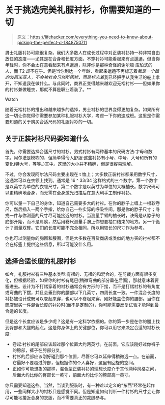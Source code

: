 # 关于挑选完美礼服衬衫，你需要知道的一切

> 原文：<https://lifehacker.com/everything-you-need-to-know-about-picking-the-perfect-d-1848750711>

男士礼服衬衫可能很复杂。我们大多数人在成长过程中对正装衬衫持一种非常自由放任的态度——尤其是在合身和长度方面。不穿衬衫可能看起来有点邋遢，但当你年轻时，你不会太在意看起来有点邋遢，除非你是那种奇怪的谢尔顿·库珀式的人，而 T2 却不在乎。但是当你到达一个年龄，看起来邋遢不再标志着*我是一个酷的波西米亚人，不会被社会习俗所困扰，而是标志着*我已经把手从我生活的舵上拿开，不知道我在做什么。与此同时，商界正变得越来越欢迎无褶衬衫——但如果你的衬衫兼做睡衣，那就不算是职业着装了。** 

Watch

随着无褶衬衫的推出和越来越多的选择，男士衬衫的世界变得更加复杂。如果所有这一切让你觉得你需要参加某种礼服衬衫大学，考虑一下你的速成班。这里是你需要知道的关于购买合适尺码的礼服衬衫的一切。

## 关于正装衬衫尺码要知道什么

首先，你需要选择合适尺寸的衬衫。男式衬衫有两种基本的尺码方法:字母和数字。阿尔法是模糊的，但简单得令人舒服:这些衬衫有小号、中号、大号和所有的变化(特大号，等等。)其中。这里的大小并不精确，但是很容易理解。

不过，你会发现阿尔法尺码主要出现在 t 恤上；大多数正装衬衫都采用数字尺寸，这通常可以在衣领上找到。通常是 16 ^ 33/34 这样格式的三个数字。第一个数字是以英寸为单位的衣领尺寸，第二个数字是以英寸为单位的大概袖长。数字尺码可以更精确地合身，而无需在全身激光扫描后在意大利手工制作衬衫。

你可以量一下自己的身体，知道自己需要多大的衬衫。在你的脖子上缠上一根软卷尺，然后插入一两个手指，给你自己一些实际的呼吸空间。那是你的脖子尺寸；寻找一件与你测量的尺寸尽可能接近的衬衫。当测量手臂的袖长时，诀窍是从脖子的底部开始，而不是肩膀，然后用卷尺测量手腕上你想要袖口结束的地方。另一个诡计？测量双臂。它们的长度可能不完全相同，所以用较长的尺寸作为参考。

你也可以测量你的胸围和腰围，但是大多数在百货商店或类似的地方买的衬衫都不会在标签上提供这些信息，所以可能没什么用。

## 选择合适长度的礼服衬衫

如今，礼服衬衫有三种基本类型:有褶的、无褶的和混合的。在剪裁方面有很多变化，但根据经验，如果你的衬衫有尾巴(稍微弯曲的部分垂在后面)，那就意味着要塞进去。设计为不打褶穿着的衬衫通常会有方形的下摆，而不是打褶衬衫的有角度或弯曲的下摆，并且会垂到你的腰部以下几英寸，四周长度一致。一件混合长度的衬衫被设计成既可以卷起来穿，也可以不卷起来穿，刚好能盖住你的腰部。当你在商店里买一件混合长度的衬衫时(而不是定制的)，你可能需要反复试验才能得到最合适的长度。

但是这个长度应该是多少呢？这是有一定科学依据的。你的第一步是在你的腿上找到臀部和大腿的起点。这是你身体上的关键部位，你可以用它来决定合适的衬衫长度:

*   卷起:衬衫的尾部应该超过那个位置大约两英寸。在前面，它应该刚好过你裤子的胯部，裤子在胯部分叉。
*   衬衫的后部应该刚好碰到那个位置，尽管它可以延伸得稍微远一点。在前面，它最好不要超过胯部，但根据你的个人喜好，这里有回旋的空间。
*   正如你可能想象的那样，混合型正装衬衫的理想长度介于其他两种风格之间，后面大约比你的臀部长一英寸，前面大约比你的胯部高一英寸。

你只需要知道这些。当然，当谈到服装时，有一种难以定义的“东西”经常在起作用，一些同样大小的衬衫只是感觉不同。但是知道如何判断一件衬衫的尺寸会让你尽可能地接近合身的衣服，而不需要真正的裁缝参与。
